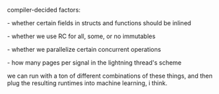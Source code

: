 compiler-decided factors:

\- whether certain fields in structs and functions should be inlined

\- whether we use RC for all, some, or no immutables

\- whether we parallelize certain concurrent operations

\- how many pages per signal in the lightning thread\'s scheme

we can run with a ton of different combinations of these things, and
then plug the resulting runtimes into machine learning, i think.
